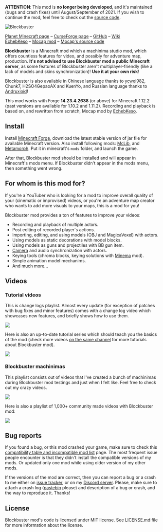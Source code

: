 **ATTENTION**: This mod is **no longer being developed**, and it's maintained (bugs and crash fixes) until August/September of 2021. If you wish to continue the mod, feel free to check out the [source code](https://github.com/mchorse/blockbuster).  

![Blockbuster](https://i.imgur.com/fkRVMIw.png)

[Planet Minecraft page](http://www.planetminecraft.com/mod/blockbuster-machinima-mod/) – [CurseForge page](https://www.curseforge.com/minecraft/mc-mods/blockbuster) – [GitHub](https://github.com/mchorse/blockbuster) – [Wiki](https://github.com/mchorse/blockbuster/wiki)  
[EchebKeso](https://twitter.com/EchebKeso) – [Mocap mod](http://www.minecraftforum.net/forums/mapping-and-modding/minecraft-mods/1445402-minecraft-motion-capture-mod-mocap-16-000) – [Mocap's source code](https://github.com/EchebKeso/Mocap)

**Blockbuster** is a Minecraft mod which a machinima studio mod, which offers countless features for video, and possibly for adventure map, production. **It's not advised to use Blockbuster mod a public Minecraft server**, as some features of Blockbuster aren't multiplayer-friendly (like a lack of models and skins synchronization)! **Use it at your own risk**!

Blockbuster is also available in Chinese language thanks to [ycwei982](https://www.youtube.com/channel/UCfUDMSGlXUblXimkvNl_7Ww), Chunk7, H2SO4GepaoAX and KuenYo, and Russian language thanks to [Andruxioid](https://www.youtube.com/channel/UCnHOceBjwMyqCR5oYOoNqhQ)!

This mod works with Forge **14.23.4.2638** (or above) for Minecraft 1.12.2 (past versions are available for 1.10.2 and 1.11.2). Recording and playback is based on, and rewritten from scratch, Mocap mod by [EchebKeso](https://twitter.com/EchebKeso).

## Install

Install [Minecraft Forge](http://files.minecraftforge.net/), download the latest stable version of jar file for available Minecraft version. Also install following mods: [McLib](https://www.curseforge.com/minecraft/mc-mods/mchorses-mclib), and [Metamorph](https://www.curseforge.com/minecraft/mc-mods/metamorph). Put it in minecraft's `mods` folder, and launch the game.

After that, Blockbuster mod should be installed and will appear in Minecraft's mods menu. If Blockbuster didn't appear in the mods menu, then something went wrong. 

## For whom is this mod for?

If you're a YouTuber who is looking for a mod to improve overall quality of your (cinematic or improvised) videos, or you're an adventure map creator who wants to add more visuals to your maps, this is a mod for you!

Blockbuster mod provides a ton of features to improve your videos: 

* Recording and playback of multiple actors.
* Post editing of recorded player's actions.
* Importing, editing, and using models (OBJ and MagicaVoxel) with actors.
* Using models as static decorations with model blocks.
* Using models as guns and projectiles with BB gun item.
* [Camera](https://www.curseforge.com/minecraft/mc-mods/aperture) and audio synchronization with actors.
* Keying tools (chroma blocks, keying solutions with [Minema](https://github.com/daipenger/minema/releases) mod).
* Simple animation model mechanims.
* And much more...

## Videos

### Tutorial videos

This is change logs playlist. Almost every update (for exception of patches with bug fixes and minor features) comes with a change log video which showcases new features, and briefly shows how to use them.

<a href="https://youtu.be/vO1tAgNsCUo?list=PL6UPd2Tj65nEwg2bfY-NduLihPy6fgnvK"><img src="https://img.youtube.com/vi/vO1tAgNsCUo/0.jpg"></a> 

Here is also an up-to-date tutorial series which should teach you the basics of the mod (check more videos [on the same channel](https://www.youtube.com/c/McHorsesmods/videos) for more tutorials about Blockbuster mod).

<a href="https://youtu.be/Vv5ZwtZdwz0?list=PLLnllO8nnzE-xmqdymsLpxnXTaAbyIVjM"><img src="https://img.youtube.com/vi/Vv5ZwtZdwz0/0.jpg"></a> 

### Blockbuster machinimas

This playlist consists out of videos that I've created a bunch of machinimas during Blockbuster mod testings and just when I felt like. Feel free to check out my crazy videos.

<a href="https://youtu.be/eig13klr-kw?list=PL6UPd2Tj65nFdhjzY-z6yCJuPaEanB2BF"><img src="https://img.youtube.com/vi/eig13klr-kw/0.jpg"></a> 

Here is also a playlist of 1,000+ community made videos with Blockbuster mod:

<a href="https://youtu.be/kJHMj245qSY?list=PL6UPd2Tj65nEE8kLKBxYYZLAjruJkO0r_"><img src="https://img.youtube.com/vi/kJHMj245qSY/0.jpg"></a> 

## Bug reports

If you found a bug, or this mod crashed your game, make sure to check this [compatibility table and incompatible mod list](https://github.com/mchorse/mclib/wiki/Compatibility-table-of-McHorse%27s-mods) page. The most frequent issue people encounter is that they didn't install the compatible versions of my mods. Or updated only one mod while using older version of my other mods.

If the versions of the mod are correct, then you can report a bug or a crash to me either on [issue tracker](https://github.com/mchorse/blockbuster/issues/), or on my [Discord server](https://discord.gg/qfxrqUF). Please, make sure to attach a crash log ([pastebin](http://pastebin.com) please) and description of a bug or crash, and the way to reproduce it. Thanks! 

## License

Blockbuster mod's code is licensed under MIT license. See [LICENSE.md](./LICENSE.md) file for more information about the license.